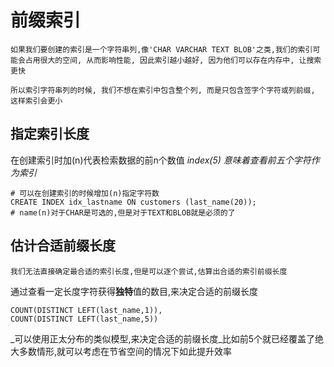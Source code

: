 # 前缀索引

    如果我们要创建的索引是一个字符串列,像'CHAR VARCHAR TEXT BLOB'之类,我们的索引可能会占用很大的空间, 从而影响性能, 因此索引越小越好, 因为他们可以存在内存中, 让搜索更快
    
    所以索引字符串列的时候, 我们不想在索引中包含整个列, 而是只包含签字个字符或列前缀, 这样索引会更小

## 指定索引长度

在创建索引时加(n)代表检索数据的前n个数值
_index(5) 意味着查看前五个字符作为索引_

```MySQL
# 可以在创建索引的时候增加(n)指定字符数
CREATE INDEX idx_lastname ON customers (last_name(20));
# name(n)对于CHAR是可选的,但是对于TEXT和BLOB就是必须的了
```

## 估计合适前缀长度

    我们无法直接确定最合适的索引长度,但是可以逐个尝试,估算出合适的索引前缀长度

通过查看一定长度字符获得**独特**值的数目,来决定合适的前缀长度
```MySQL
COUNT(DISTINCT LEFT(last_name,1)),
COUNT(DISTINCT LEFT(last_name,5))
```
_可以使用正太分布的类似模型,来决定合适的前缀长度_比如前5个就已经覆盖了绝大多数情形,就可以考虑在节省空间的情况下如此提升效率


